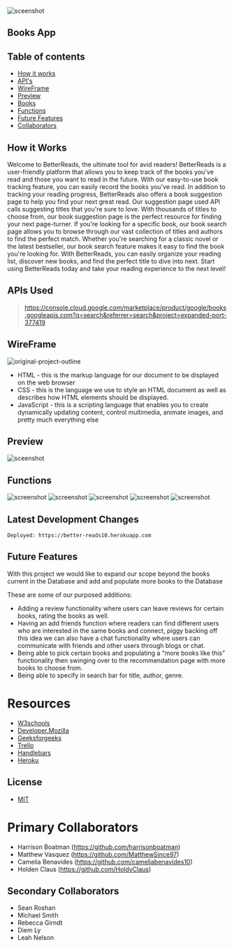 ![sceenshot](/assets/png/logo-color.png)


## Books App

## Table of contents
* [How it works](#how-it-works)
* [API's](#apis-used)
* [WireFrame](#wireframe)
* [Preview](#preview)
* [Books](#Books-page)
* [Functions](#functions)
* [Future Features](#future-features)
* [Collaborators](#collaborators)

## How it Works
Welcome to BetterReads, the ultimate tool for avid readers! BetterReads is a user-friendly platform that allows you to keep track of the books you've read and those you want to read in the future. With our easy-to-use book tracking feature, you can easily record the books you've read.
In addition to tracking your reading progress, BetterReads also offers a book suggestion page to help you find your next great read. Our suggestion page used API calls suggesting titles that you're sure to love. With thousands of titles to choose from, our book suggestion page is the perfect resource for finding your next page-turner.
If you're looking for a specific book, our book search page allows you to browse through our vast collection of titles and authors to find the perfect match. Whether you're searching for a classic novel or the latest bestseller, our book search feature makes it easy to find the book you're looking for.
With BetterReads, you can easily organize your reading list, discover new books, and find the perfect title to dive into next. Start using BetterReads today and take your reading experience to the next level!

## APIs Used
>https://console.cloud.google.com/marketplace/product/google/books.googleapis.com?q=search&referrer=search&project=expanded-port-377419

## WireFrame
![original-project-outline](/assets/wireframes/booksapp-storyboard.jpg)

- HTML - this is the markup language for our document to be displayed on the web browser
- CSS - this is the language we use to style an HTML document as well as describes how HTML elements should be displayed.
- JavaScript - this  is a scripting language that enables you to create dynamically updating content, control multimedia, animate images, and pretty much everything else

## Preview
![sceenshot](/assets/Readmepics/Homepage.JPG)

## Functions

![screenshot](/assets/Readmepics/Login%20Page.JPG)
![screenshot](/assets/Readmepics/Book%20Search%20Page.JPG)
![screenshot](/assets/Readmepics/Summary%20of%20the%20book.JPG)
![screenshot](./assets/Readmepics/My%20Library.JPG)
![screenshot](/assets/Readmepics/Book%20Recs.JPG)

## Latest Development Changes
```
Deployed: https://better-reads10.herokuapp.com
```

## Future Features
With this project we would like to expand our scope beyond the books current in the Database and add and populate more books to the Database

These are some of our purposed additions:
- Adding a review functionality where users can leave reviews for certain books, rating the books as well.
- Having an add friends function where readers can find different users who are interested in the same books and connect, piggy backing off this idea we can also have a chat functionality where users can communicate with friends and other users through    blogs or chat.
- Being able to pick certain books and populating a “more books like this” functionality then swinging over to the recommendation page with more books to choose from.
- Being able to specify in search bar for title, author, genre.


# Resources
- [W3schools](https://www.w3schools.com)
- [Developer.Mozilla](https://developer.mozilla.org/en-US)
- [Geeksforgeeks](https://www.geeksforgeeks.org/javascript)
- [Trello](https://trello.com/b/RMK5YooL/utabc-project-2)
- [Handlebars](https://handlebarsjs.com)
- [Heroku](https://heroku.com/login)

## License
- [MIT](https://github.com/git/git-scm.com/blob/main/MIT-LICENSE.txt)

# Primary Collaborators
- Harrison Boatman (https://github.com/harrisonboatman)
- Matthew Vasquez (https://github.com/MatthewSince97)
- Camelia Benavides (https://github.com/cameliabenavides10)
- Holden Claus (https://github.com/HoldyClaus)

## Secondary Collaborators
- Sean Roshan
- Michael Smith
- Rebecca Girndt
- Diem Ly
- Leah Nelson